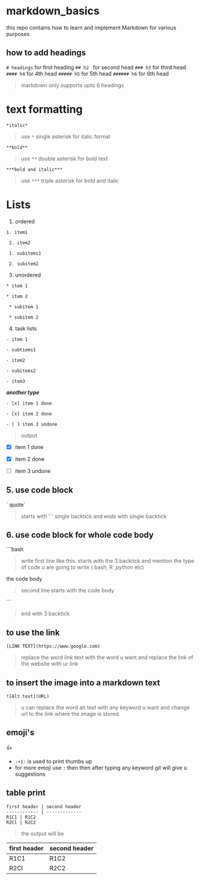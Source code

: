 # markdown_basics
this repo contains how to learn and implement Markdown for various purposes 
## how to add headings 
`# headings`
for first heading
`## h2 `
for second head
`### h3`
for third head
`#### h4`
for 4th head
`##### h5`
for 5th head
`###### h6`
for 6th head

> markdown only supports upto 6 headings

# text formatting

`*italic*`
> use `*` single asterisk for italic format

`**bold**`
> use `**` double asterisk for bold text

`***bold and italic***`
> use `***` triple asterisk for bold and italic


# Lists 

1. ordered

` 1. item1 `

` 2. item2`

   ` 1. subitems1`
   
   ` 2. subitem2`

3. unordered

` * item 1 `

` * item 2 `

   ` * subitem 1`

   ` * subitem 2`
      
4. task lists

`- item 1`

   `- subtiems1`

`- item2`

   `- subitems2`

   `- item3`

   
***another type***

   `- [x] item 1 done `
   
   `- [x] item 2 done `
   
   `- [ ] item 3 undone `

> output

   - [x] item 1 done 
   
   - [x] item 2 done 
   
   - [ ] item 3 undone 

   
## 5. use code block
\` quote\`
> starts with '`' single backtick and ends with single backtick 

## 6. use code block for whole code body

\```bash
> write first line like this. starts with the 3 backtick and mention the type of code u are going to write ( bash, R ,python etc)

the code body
> second line starts with the code body

\```
> end with 3 backtick

## to use the link
`[LINK TEXT](https://www.google.com)`
> replace the word link text with the word u want and replace the link of the website with ur link

## to insert the image into a markdown text
`![Alt text](URL)`
> u can replace the word alt text with any keyword u want and change url to the link where the image is stored

## emoji's
:+1: 
* `:+1:` is used to print thumbs up
* for more emoji use `:` then then after typing any keyword git will give u suggestions 


## table print
```
first header | second header
------------ | -------------
R1C1 | R1C2
R2Cl | R2C2
```
> the output will be 

first header | second header
------------ | -------------
R1C1 | R1C2
R2Cl | R2C2
